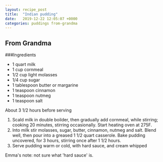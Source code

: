 ```yaml
---
layout: recipe_post
title:  "Indian pudding"
date:   2019-12-22 12:05:07 +0000
categories: puddings from-grandma
---
```


## From Grandma
###Ingredients
* 1 quart milk
* 1 cup cornmeal
* 1/2 cup light molasses
* 1/4 cup sugar
* 1 tablespoon butter or margarine
* 1 teaspoon cinnamon
* 1 teaspoon nutmeg
* 1 teaspoon salt


About 3 1/2 hours before serving

1. Scald milk in double boilder, then gradually add cornmeal, while stirring; cooking 20 minutes, stirring occasionally. Start heating oven at 275F.
2. Into milk stir molasses, sugar, butter, cinnamon, nutmeg and salt. Blend well, then pour into a greased 1 1/2 quart casserole. Bake pudding uncovered, for 3 hours, stirring once after 1 1/2 hours.
3. Serve pudding warm or cold, with hard sauce, and cream whipped



Emma's note: not sure what 'hard sauce' is.
